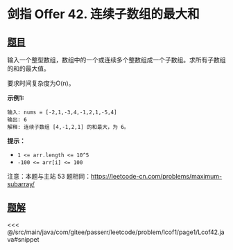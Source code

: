 # 剑指 Offer 42. 连续子数组的最大和

## [题目](https://leetcode.cn/problems/lian-xu-zi-shu-zu-de-zui-da-he-lcof/)
输入一个整型数组，数组中的一个或连续多个整数组成一个子数组。求所有子数组的和的最大值。

要求时间复杂度为O(n)。

**示例1:**

```
输入: nums = [-2,1,-3,4,-1,2,1,-5,4]
输出: 6
解释: 连续子数组 [4,-1,2,1] 的和最大，为 6。
```

**提示：**

* `1 <= arr.length <= 10^5`
* `-100 <= arr[i] <= 100`

注意：本题与主站 53 题相同：<https://leetcode-cn.com/problems/maximum-subarray/>



## [题解](https://github.com/PasseRR/JavaLeetCode/blob/master/src/main/java/com/gitee/passerr/leetcode/problem/lcof1/page1/Lcof42.java)

<<< @/src/main/java/com/gitee/passerr/leetcode/problem/lcof1/page1/Lcof42.java#snippet
